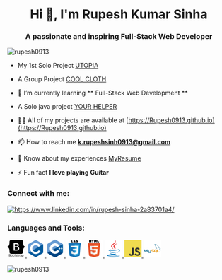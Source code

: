 <h1 align="center">Hi 👋, I'm Rupesh Kumar Sinha</h1>
<h3 align="center">A passionate and inspiring Full-Stack Web Developer</h3>

<p align="left"> <img src="https://komarev.com/ghpvc/?username=rupesh0913&label=Profile%20views&color=0e75b6&style=flat" alt="rupesh0913" /> </p>

- My 1st Solo Project [UTOPIA](https://serene-syrniki-d8caf6.netlify.app/index.html)

- A Group Project [COOL CLOTH](https://bucolic-malasada-a43ddd.netlify.app/)

- 🌱 I’m currently learning ** Full-Stack Web Development **

- A Solo java project [YOUR HELPER](https://drive.google.com/file/d/16_emgxITXID3z8aFFQRd5jg5XE-Gi9-n/view?usp=share_link)

- 👨‍💻 All of my projects are available at [https://Rupesh0913.github.io](https://Rupesh0913.github.io)

- 📫 How to reach me **k.rupeshsinh0913@gmail.com**

- 📄 Know about my experiences [MyResume](https://drive.google.com/file/d/14I7gjewWQzhpBSIVKPorqRx0Ab2drbT_/view?usp=sharing)

- ⚡ Fun fact **I love playing Guitar**

<h3 align="left">Connect with me:</h3>
<p align="left">
<a href="https://linkedin.com/in/https://www.linkedin.com/in/rupesh-sinha-2a83701a4/" target="blank"><img align="center" src="https://raw.githubusercontent.com/rahuldkjain/github-profile-readme-generator/master/src/images/icons/Social/linked-in-alt.svg" alt="https://www.linkedin.com/in/rupesh-sinha-2a83701a4/" height="30" width="40" /></a>
</p>

<h3 align="left">Languages and Tools:</h3>
<p align="left"> <a href="https://getbootstrap.com" target="_blank" rel="noreferrer"> <img src="https://raw.githubusercontent.com/devicons/devicon/master/icons/bootstrap/bootstrap-plain-wordmark.svg" alt="bootstrap" width="40" height="40"/> </a> <a href="https://www.cprogramming.com/" target="_blank" rel="noreferrer"> <img src="https://raw.githubusercontent.com/devicons/devicon/master/icons/c/c-original.svg" alt="c" width="40" height="40"/> </a> <a href="https://www.w3schools.com/cpp/" target="_blank" rel="noreferrer"> <img src="https://raw.githubusercontent.com/devicons/devicon/master/icons/cplusplus/cplusplus-original.svg" alt="cplusplus" width="40" height="40"/> </a> <a href="https://www.w3schools.com/css/" target="_blank" rel="noreferrer"> <img src="https://raw.githubusercontent.com/devicons/devicon/master/icons/css3/css3-original-wordmark.svg" alt="css3" width="40" height="40"/> </a> <a href="https://www.w3.org/html/" target="_blank" rel="noreferrer"> <img src="https://raw.githubusercontent.com/devicons/devicon/master/icons/html5/html5-original-wordmark.svg" alt="html5" width="40" height="40"/> </a> <a href="https://www.java.com" target="_blank" rel="noreferrer"> <img src="https://raw.githubusercontent.com/devicons/devicon/master/icons/java/java-original.svg" alt="java" width="40" height="40"/> </a> <a href="https://developer.mozilla.org/en-US/docs/Web/JavaScript" target="_blank" rel="noreferrer"> <img src="https://raw.githubusercontent.com/devicons/devicon/master/icons/javascript/javascript-original.svg" alt="javascript" width="40" height="40"/> </a> <a href="https://www.mysql.com/" target="_blank" rel="noreferrer"> <img src="https://raw.githubusercontent.com/devicons/devicon/master/icons/mysql/mysql-original-wordmark.svg" alt="mysql" width="40" height="40"/> </a> </p>

<p><img align="center" src="https://github-readme-streak-stats.herokuapp.com/?user=rupesh0913&" alt="rupesh0913" /></p>
